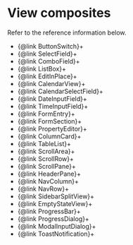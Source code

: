 # View composites

Refer to the reference information below.

- {@link ButtonSwitch}+
- {@link SelectField}+
- {@link ComboField}+
- {@link ListBox}+
- {@link EditInPlace}+
- {@link CalendarView}+
- {@link CalendarSelectField}+
- {@link DateInputField}+
- {@link TimeInputField}+
- {@link FormEntry}+
- {@link FormSection}+
- {@link PropertyEditor}+
- {@link ColumnCard}+
- {@link TableList}+
- {@link ScrollArea}+
- {@link ScrollRow}+
- {@link ScrollPane}+
- {@link HeaderPane}+
- {@link NavColumn}+
- {@link NavRow}+
- {@link SidebarSplitView}+
- {@link EmptyStateView}+
- {@link ProgressBar}+
- {@link ProgressDialog}+
- {@link ModalInputDialog}+
- {@link ToastNotification}+
